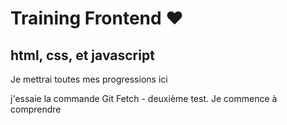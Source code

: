 # Training Frontend ❤

## html, css, et javascript

Je mettrai toutes mes progressions ici

j'essaie la commande Git Fetch - deuxième test. Je commence à comprendre
